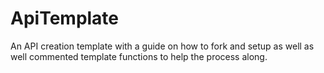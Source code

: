 # ApiTemplate
An API creation template with a guide on how to fork and setup as well as well commented template functions to help the process along.

